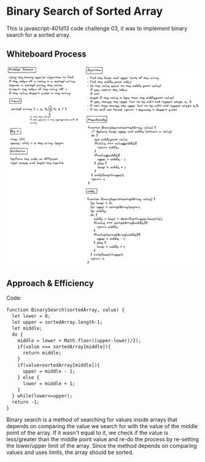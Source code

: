 # Binary Search of Sorted Array

This is javascript-401d13 code challenge 03, it was to implement binary search for a sorted array.

## Whiteboard Process

![array-binary-search](./array-binary-search.png)

## Approach & Efficiency

Code:

```
function BinarySearch(sortedArray, value) {
  let lower = 0;
  let upper = sortedArray.length-1;
  let middle;
  do {
    middle = lower + Math.floor((upper-lower)/2);
    if(value === sortedArray[middle]){
      return middle;
    }
    if(value<sortedArray[middle]){
      upper = middle - 1;
    } else { 
      lower = middle + 1;
    }
  } while(lower<=upper);
  return -1;
}
```

Binary search is a method of searching for values inside arrays that depends on comparing the value we search for with the value of the middle point of the array. If it wasn't equal to it, we check if the value is less/greater than the middle point value and re-do the process by re-setting the lower/upper limit of the array. 
Since the method depends on comparing values and uses limits, the array should be sorted.
